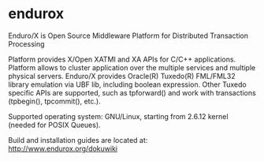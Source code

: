 # endurox
Enduro/X is Open Source Middleware Platform for Distributed Transaction Processing

Platform provides X/Open XATMI and XA APIs for C/C++ applications. Platform allows to cluster application over the multiple services and multiple physical servers. Enduro/X provides Oracle(R) Tuxedo(R) FML/FML32 library emulation via UBF lib, including boolean expression. Other Tuxedo specific APIs are supported, such as tpforward() and work with transactions (tpbegin(), tpcommit(), etc.).

Supported operating system: GNU/Linux, starting from 2.6.12 kernel (needed for POSIX Queues).

Build and installation guides are located at: http://www.endurox.org/dokuwiki
